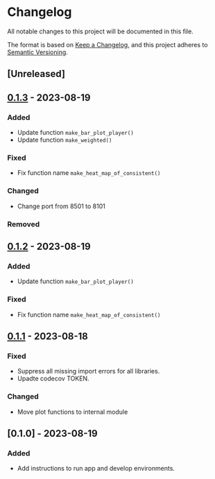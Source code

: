 # Changelog

All notable changes to this project will be documented in this file.

The format is based on [Keep a Changelog](https://keepachangelog.com/en/1.0.0/),
and this project adheres to [Semantic Versioning](https://semver.org/spec/v2.0.0.html).

## [Unreleased]

## [0.1.3] - 2023-08-19

### Added

- Update function `make_bar_plot_player()`
- Update function `make_weighted()`

### Fixed

- Fix function name `make_heat_map_of_consistent()`

### Changed

- Change port from 8501 to 8101
### Removed

## [0.1.2] - 2023-08-19

### Added

- Update function `make_bar_plot_player()`

### Fixed

- Fix function name `make_heat_map_of_consistent()`

## [0.1.1] - 2023-08-18

### Fixed

- Suppress all missing import errors for all libraries.
- Upadte codecov TOKEN.

### Changed

- Move plot functions to internal module

## [0.1.0] - 2023-08-19

### Added

- Add instructions to run app and develop environments.

[0.1.3]: https://github.com/niesfutbol/hierarchical_review_plots/compare/v0.1.2...v0.1.3
[0.1.2]: https://github.com/niesfutbol/hierarchical_review_plots/compare/v0.1.1...v0.1.2
[0.1.1]: https://github.com/niesfutbol/hierarchical_review_plots/compare/v0.1.0...v0.1.1